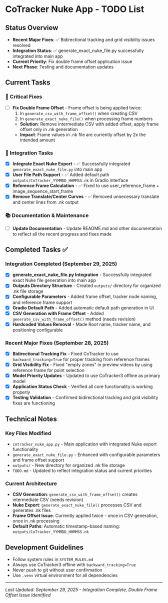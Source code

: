 # CoTracker Nuke App - TODO List

## Status Overview
- **Recent Major Fixes**: ✅ Bidirectional tracking and grid visibility issues resolved
- **Integration Status**: ✅ generate_exact_nuke_file.py successfully integrated into main app
- **Current Priority**: Fix double frame offset application issue
- **Next Phase**: Testing and documentation updates

## Current Tasks

### 🐛 Critical Fixes
- [ ] **Fix Double Frame Offset** - Frame offset is being applied twice:
  1. In `generate_csv_with_frame_offset()` when creating CSV
  2. In `generate_exact_nuke_file()` when processing frame numbers
  - **Solution**: Remove intermediate CSV with added offset, apply frame offset only in .nk generation
  - **Impact**: Frame values in .nk file are currently offset by 2x the intended amount

### 🔧 Integration Tasks  
- [x] **Integrate Exact Nuke Export** - ✅ Successfully integrated `generate_exact_nuke_file.py` into main app
- [x] **User File Path Support** - ✅ Added default path `outputs/CoTracker_YYMMDD_HHMMSS.nk` in Gradio interface
- [x] **Reference Frame Calculation** - ✅ Fixed to use user_reference_frame + image_sequence_start_frame
- [x] **Remove Translate/Center Curves** - ✅ Removed unnecessary translate and center lines from .nk output

### 📚 Documentation & Maintenance
- [ ] **Update Documentation** - Update README.md and other documentation to reflect all the recent progress and fixes made

## Completed Tasks ✅

### Integration Completed (September 29, 2025)
- [x] **generate_exact_nuke_file.py Integration** - Successfully integrated exact Nuke file generation into main app
- [x] **Outputs Directory Structure** - Created `outputs/` directory for organized .nk file storage
- [x] **Configurable Parameters** - Added frame offset, tracker node naming, and reference frame support
- [x] **Gradio Default Path** - Added automatic default path generation in UI
- [x] **CSV Generation with Frame Offset** - Added `generate_csv_with_frame_offset()` method (needs revision)
- [x] **Hardcoded Values Removal** - Made Root name, tracker name, and positioning configurable

### Recent Major Fixes (September 28, 2025)
- [x] **Bidirectional Tracking Fix** - Fixed CoTracker to use `backward_tracking=True` for proper tracking from reference frames
- [x] **Grid Visibility Fix** - Fixed "empty zones" in preview videos by using reference frame for point selection  
- [x] **Model Priority Updates** - Updated to use CoTracker3 offline as primary model
- [x] **Application Status Check** - Verified all core functionality is working properly
- [x] **Testing Validation** - Confirmed bidirectional tracking and grid visibility fixes are functioning

## Technical Notes

### Key Files Modified
- `cotracker_nuke_app.py` - Main application with integrated Nuke export functionality
- `generate_exact_nuke_file.py` - Enhanced with configurable parameters and frame offset support
- `outputs/` - New directory for organized .nk file storage
- `TODO.md` - Updated to reflect integration status and current priorities

### Current Architecture
- **CSV Generation**: `generate_csv_with_frame_offset()` creates intermediate CSV (needs revision)
- **Nuke Export**: `generate_exact_nuke_file()` processes CSV and generates .nk files
- **Frame Offset Issue**: Currently applied twice - once in CSV generation, once in .nk processing
- **Default Paths**: Automatic timestamp-based naming: `outputs/CoTracker_YYMMDD_HHMMSS.nk`

## Development Guidelines
- Follow system rules in `SYSTEM_RULES.md`
- Always use CoTracker3 offline with `backward_tracking=True`
- Never push to git without user confirmation
- Use `.venv` virtual environment for all dependencies

---
*Last Updated: September 29, 2025 - Integration Complete, Double Frame Offset Issue Identified*
